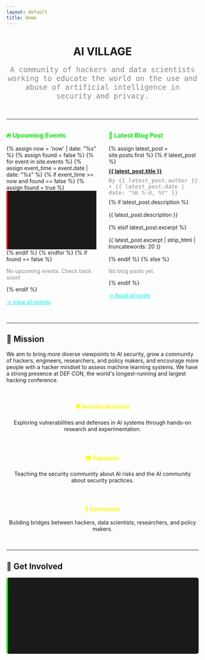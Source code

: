 ```yaml
---
layout: default
title: Home
---
```


<div style="text-align: center; margin: 3rem 0;">
  <h1 class="glitch cursor" data-text="AI VILLAGE">AI VILLAGE</h1>
  <p style="font-size: 1.2rem; color: #888; font-family: 'JetBrains Mono', monospace;">
    A community of hackers and data scientists working to educate the world on the use and abuse of artificial intelligence in security and privacy.
  </p>
</div>

---

<div style="display: grid; grid-template-columns: 1fr 1fr; gap: 2rem; margin: 2rem 0;">
  
  <div class="card">
    <h3 style="color: #00ff00; margin-top: 0;">🔥 Upcoming Events</h3>
    {% assign now = 'now' | date: "%s" %}
    {% assign found = false %}
    {% for event in site.events %}
      {% assign event_time = event.date | date: "%s" %}
      {% if event_time >= now and found == false %}
        {% assign found = true %}
        <div class="event-item" style="background: #1a1a1a; border-left: 4px solid #ff0000;">
          <div class="event-date">
            <div class="event-month">{{ event.date | date: "%b" }}</div>
            <div class="event-day">{{ event.date | date: "%d" }}</div>
          </div>
          <div class="event-content">
            <h4 style="margin: 0;">
              <a href="{{ event.url | relative_url }}">{{ event.title }}</a>
            </h4>
            {% if event.location %}
              <div class="event-location">📍 {{ event.location }}</div>
            {% endif %}
            {% if event.description %}
              <div class="event-description">{{ event.description }}</div>
            {% endif %}
          </div>
        </div>
      {% endif %}
    {% endfor %}
    {% if found == false %}
      <p style="color: #888;">No upcoming events. Check back soon!</p>
    {% endif %}
    <p style="margin-top: 1rem;">
      <a href="{{ '/events/' | relative_url }}" style="color: #00ffff;">→ View all events</a>
    </p>
  </div>

  <div class="card">
    <h3 style="color: #00ff00; margin-top: 0;">📝 Latest Blog Post</h3>
    {% assign latest_post = site.posts.first %}
    {% if latest_post %}
      <h4 style="margin: 0.5rem 0;">
        <a href="{{ latest_post.url }}">{{ latest_post.title }}</a>
      </h4>
      <div style="color: #888; font-size: 0.9rem; font-family: 'JetBrains Mono', monospace; margin: 0.5rem 0;">
        By {{ latest_post.author }} • {{ latest_post.date | date: "%b %-d, %Y" }}
      </div>
      {% if latest_post.description %}
        <div style="margin: 1rem 0;">{{ latest_post.description }}</div>
      {% elsif latest_post.excerpt %}
        <div style="margin: 1rem 0;">{{ latest_post.excerpt | strip_html | truncatewords: 20 }}</div>
      {% endif %}
    {% else %}
      <p style="color: #888;">No blog posts yet.</p>
    {% endif %}
    <p style="margin-top: 1rem;">
      <a href="{{ '/blog/' | relative_url }}" style="color: #00ffff;">→ Read all posts</a>
    </p>
  </div>

</div>

---

## 🎯 Mission

We aim to bring more diverse viewpoints to AI security, grow a community of hackers, engineers, researchers, and policy makers, and encourage more people with a hacker mindset to assess machine learning systems. We have a strong presence at DEF CON, the world's longest-running and largest hacking conference.

<div style="display: grid; grid-template-columns: repeat(auto-fit, minmax(250px, 1fr)); gap: 1.5rem; margin: 2rem 0;">
  
  <div class="card" style="text-align: center;">
    <h4 style="color: #ffff00;">🛡️ Security Research</h4>
    <p>Exploring vulnerabilities and defenses in AI systems through hands-on research and experimentation.</p>
  </div>
  
  <div class="card" style="text-align: center;">
    <h4 style="color: #ffff00;">🎓 Education</h4>
    <p>Teaching the security community about AI risks and the AI community about security practices.</p>
  </div>
  
  <div class="card" style="text-align: center;">
    <h4 style="color: #ffff00;">🤝 Community</h4>
    <p>Building bridges between hackers, data scientists, researchers, and policy makers.</p>
  </div>

</div>

---

## 🚀 Get Involved

<div style="background: #1a1a1a; padding: 1.5rem; border-radius: 5px; border-left: 4px solid #00ff00;">
  <p><strong>Want to join our community?</strong></p>
  <ul>
    <li>💬 <a href="https://discord.com/invite/GX5fhfT">Join our Discord</a> - Chat with fellow researchers and stay updated</li>
    <li>🎪 <a href="{{ '/events/' | relative_url }}">Attend our events</a> - DEF CON, workshops, and more</li>
    <li>✍️ <a href="https://github.com/aivillage/aiv_website">Contribute</a> - Share your research and insights</li>
    <li>🙋 <a href="https://forms.gle/vCrz3zpR8xHCsTtJ8">Volunteer</a> - Help organize events and activities</li>
  </ul>
</div>